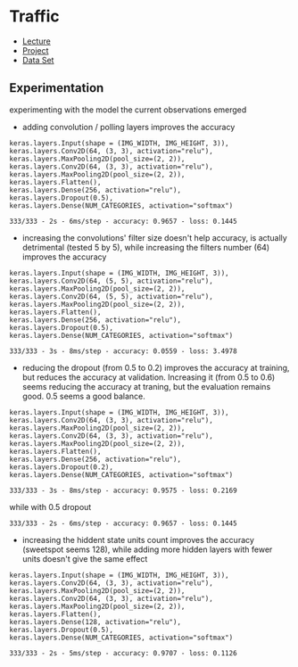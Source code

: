 # Traffic

- [Lecture](https://cs50.harvard.edu/ai/2024/notes/5/)
- [Project](https://cs50.harvard.edu/ai/2024/projects/5/traffic/#traffic)
- [Data Set](https://cdn.cs50.net/ai/2023/x/projects/5/gtsrb.zip)


## Experimentation

experimenting with the model the current observations emerged

- adding convolution / polling layers improves the accuracy
```
keras.layers.Input(shape = (IMG_WIDTH, IMG_HEIGHT, 3)),
keras.layers.Conv2D(64, (3, 3), activation="relu"),
keras.layers.MaxPooling2D(pool_size=(2, 2)),
keras.layers.Conv2D(64, (3, 3), activation="relu"),
keras.layers.MaxPooling2D(pool_size=(2, 2)),
keras.layers.Flatten(),
keras.layers.Dense(256, activation="relu"),
keras.layers.Dropout(0.5),
keras.layers.Dense(NUM_CATEGORIES, activation="softmax")
```
```
333/333 - 2s - 6ms/step - accuracy: 0.9657 - loss: 0.1445
```
- increasing the convolutions' filter size doesn't help accuracy, is actually detrimental (tested 5 by 5), while increasing the filters number (64) improves the accuracy
```
keras.layers.Input(shape = (IMG_WIDTH, IMG_HEIGHT, 3)),
keras.layers.Conv2D(64, (5, 5), activation="relu"),
keras.layers.MaxPooling2D(pool_size=(2, 2)),
keras.layers.Conv2D(64, (5, 5), activation="relu"),
keras.layers.MaxPooling2D(pool_size=(2, 2)),
keras.layers.Flatten(),
keras.layers.Dense(256, activation="relu"),
keras.layers.Dropout(0.5),
keras.layers.Dense(NUM_CATEGORIES, activation="softmax")
```
```
333/333 - 3s - 8ms/step - accuracy: 0.0559 - loss: 3.4978
```
- reducing the dropout (from 0.5 to 0.2) improves the accuracy at training, but reduces the accuracy at validation. Increasing it (from 0.5 to 0.6) seems reducing the accuracy at traning, but the evaluation remains good. 0.5 seems a good balance.
```
keras.layers.Input(shape = (IMG_WIDTH, IMG_HEIGHT, 3)),
keras.layers.Conv2D(64, (3, 3), activation="relu"),
keras.layers.MaxPooling2D(pool_size=(2, 2)),
keras.layers.Conv2D(64, (3, 3), activation="relu"),
keras.layers.MaxPooling2D(pool_size=(2, 2)),
keras.layers.Flatten(),
keras.layers.Dense(256, activation="relu"),
keras.layers.Dropout(0.2),
keras.layers.Dense(NUM_CATEGORIES, activation="softmax")
```
```
333/333 - 3s - 8ms/step - accuracy: 0.9575 - loss: 0.2169
```
while with 0.5 dropout 
```
333/333 - 2s - 6ms/step - accuracy: 0.9657 - loss: 0.1445
```
- increasing the hiddent state units count improves the accuracy (sweetspot seems 128), while adding more hidden layers with fewer units doesn't give the same effect
```
keras.layers.Input(shape = (IMG_WIDTH, IMG_HEIGHT, 3)),
keras.layers.Conv2D(64, (3, 3), activation="relu"),
keras.layers.MaxPooling2D(pool_size=(2, 2)),
keras.layers.Conv2D(64, (3, 3), activation="relu"),
keras.layers.MaxPooling2D(pool_size=(2, 2)),
keras.layers.Flatten(),
keras.layers.Dense(128, activation="relu"),
keras.layers.Dropout(0.5),
keras.layers.Dense(NUM_CATEGORIES, activation="softmax")
```
```
333/333 - 2s - 5ms/step - accuracy: 0.9707 - loss: 0.1126
```